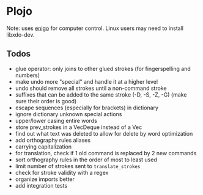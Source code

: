 # Plojo

Note: uses [enigo](https://crates.io/crates/enigo) for computer control. Linux
users may need to install libxdo-dev.

## Todos

- glue operator: only joins to other glued strokes (for fingerspelling and numbers)
- make undo more "special" and handle it at a higher level
- undo should remove all strokes until a non-command stroke
- suffixes that can be added to the same stroke (-D, -S, -Z, -G) (make sure their order is good)
- escape sequences (especially for brackets) in dictionary
- ignore dictionary unknown special actions
- upper/lower casing entire words
- store prev_strokes in a VecDeque instead of a Vec
- find out what text was deleted to allow for delete by word optimization
- add orthography rules aliases
- carrying capitalization
- for translation, check if 1 old command is replaced by 2 new commands
- sort orthography rules in the order of most to least used
- limit number of strokes sent to `translate_strokes`
- check for stroke validity with a regex
- organize imports better
- add integration tests
